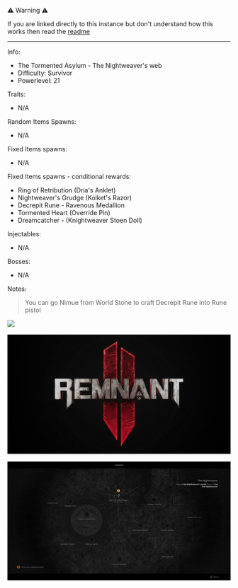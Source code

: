 ⚠️ Warning ⚠️

If you are linked directly to this instance but don't understand how this works then read the [readme](https://github.com/razeedazee/remnant2-instances/blob/main/README.md)

<hr>

Info:

- The Tormented Asylum - The Nightweaver's web
- Difficulty: Survivor
- Powerlevel: 21

Traits:

- N/A

Random Items Spawns:

- N/A

Fixed Items spawns:

- N/A

Fixed Items spawns - conditional rewards:

- Ring of Retribution (Dria's Anklet)
- Nightweaver's Grudge (Kolket's Razor)
- Decrepit Rune - Ravenous Medallion
- Tormented Heart (Override Pin)
- Dreamcatcher - (Knightweaver Stoen Doll)

Injectables:

- N/A

Bosses:

- N/A

Notes:

> You can go Nimue from World Stone to craft Decrepit Rune into Rune pistol

![](info/info.png)

![](info/mini-map.png)

![](info/travel-map.png)
